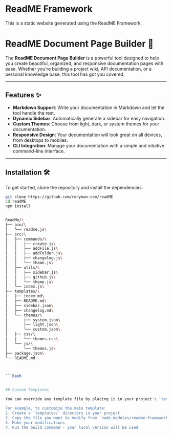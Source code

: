 # ReadME Framework

This is a static website generated using the ReadME Framework.


# ReadME Document Page Builder 📄

The **ReadME Document Page Builder** is a powerful tool designed to help you create beautiful, organized, and responsive documentation pages with ease. Whether you're building a project wiki, API documentation, or a personal knowledge base, this tool has got you covered.

---

## Features ✨

- **Markdown Support**: Write your documentation in Markdown and let the tool handle the rest.
- **Dynamic Sidebar**: Automatically generate a sidebar for easy navigation.
- **Custom Themes**: Choose from light, dark, or system themes for your documentation.
- **Responsive Design**: Your documentation will look great on all devices, from desktops to mobiles.
- **CLI Integration**: Manage your documentation with a simple and intuitive command-line interface.

---

## Installation 🛠️

To get started, clone the repository and install the dependencies:

```bash
git clone https://github.com/ronyman-com/readME
cd readME
npm install


ReadMe/\
├── bin/\
│   └── readme.js\
├── src/\
│   ├── commands/\
│   │   ├── create.js\
│   │   ├── addFile.js\
│   │   ├── addFolder.js\
│   │   ├── changelog.js\
│   │   └── theme.js\      
│   ├── utils/\
│   │   ├── sidebar.js\
│   │   ├── github.js\
│   │   └── theme.js\         
│   └── index.js\
├── templates/\
│   ├── index.md\
│   ├── README.md\
│   ├── sidebar.json\
│   ├── changelog.md\
│   └── themes/\             
│       ├── system.json\      
│       ├── light.json\        
│       └── custom.json\     
│   ├── css/\
│   │   └── themes.css\     
│   └── js/\
│       └── themes.js\       
├── package.json\
└── README.md



```bash


## Custom Templates

You can override any template file by placing it in your project's `templates/` directory. The build system will prioritize these files over the default ones included in the package.

For example, to customize the main template:
1. Create a `templates/` directory in your project
2. Copy the file you want to modify from `node_modules/readme-framework/templates/` to your local `templates/` directory
3. Make your modifications
4. Run the build command - your local version will be used

